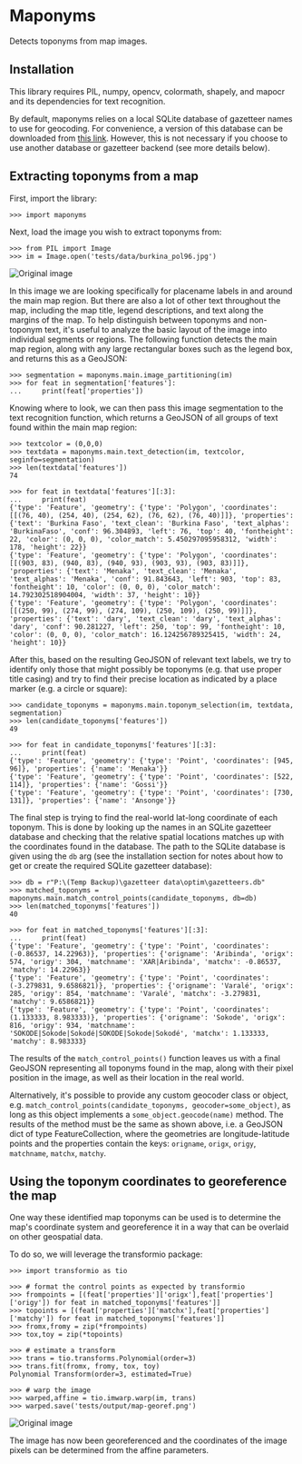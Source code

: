 # Maponyms
Detects toponyms from map images.

## Installation

This library requires PIL, numpy, opencv, colormath, shapely, and mapocr and its dependencies for text recognition. 

By default, maponyms relies on a local SQLite database of gazetteer names to use for geocoding. For convenience, a version of this database can be downloaded from [this link](https://filedn.com/lvxzpqbRuTkLnAjfFXe7FFu/Gazetteer%20DB/gazetteers%202022-05-31.zip). However, this is not necessary if you choose to use another database or gazetteer backend (see more details below). 

## Extracting toponyms from a map

First, import the library:

    >>> import maponyms

Next, load the image you wish to extract toponyms from:

    >>> from PIL import Image
    >>> im = Image.open('tests/data/burkina_pol96.jpg')

![Original image](/tests/data/burkina_pol96.jpg)

In this image we are looking specifically for placename labels in and around the main map region. But there are also a lot of other text throughout the map, including the map title, legend descriptions, and text along the margins of the map. To help distinguish between toponyms and non-toponym text, it's useful to analyze the basic layout of the image into individual segments or regions. The following function detects the main map region, along with any large rectangular boxes such as the legend box, and returns this as a GeoJSON:

    >>> segmentation = maponyms.main.image_partitioning(im)
    >>> for feat in segmentation['features']:
    ...     print(feat['properties'])

Knowing where to look, we can then pass this image segmentation to the text recognition function, which returns a GeoJSON of all groups of text found within the main map region:

    >>> textcolor = (0,0,0)
    >>> textdata = maponyms.main.text_detection(im, textcolor, seginfo=segmentation)
    >>> len(textdata['features'])
    74

    >>> for feat in textdata['features'][:3]:
    ...     print(feat)
    {'type': 'Feature', 'geometry': {'type': 'Polygon', 'coordinates': [[(76, 40), (254, 40), (254, 62), (76, 62), (76, 40)]]}, 'properties': {'text': 'Burkina Faso', 'text_clean': 'Burkina Faso', 'text_alphas': 'BurkinaFaso', 'conf': 96.304893, 'left': 76, 'top': 40, 'fontheight': 22, 'color': (0, 0, 0), 'color_match': 5.450297095958312, 'width': 178, 'height': 22}}
    {'type': 'Feature', 'geometry': {'type': 'Polygon', 'coordinates': [[(903, 83), (940, 83), (940, 93), (903, 93), (903, 83)]]}, 'properties': {'text': 'Menaka', 'text_clean': 'Menaka', 'text_alphas': 'Menaka', 'conf': 91.843643, 'left': 903, 'top': 83, 'fontheight': 10, 'color': (0, 0, 0), 'color_match': 14.792302518904004, 'width': 37, 'height': 10}}
    {'type': 'Feature', 'geometry': {'type': 'Polygon', 'coordinates': [[(250, 99), (274, 99), (274, 109), (250, 109), (250, 99)]]}, 'properties': {'text': 'dary', 'text_clean': 'dary', 'text_alphas': 'dary', 'conf': 90.281227, 'left': 250, 'top': 99, 'fontheight': 10, 'color': (0, 0, 0), 'color_match': 16.124256789325415, 'width': 24, 'height': 10}}

After this, based on the resulting GeoJSON of relevant text labels, we try to identify only those that might possibly be toponyms (e.g. that use proper title casing) and try to find their precise location as indicated by a place marker (e.g. a circle or square):

    >>> candidate_toponyms = maponyms.main.toponym_selection(im, textdata, segmentation)
    >>> len(candidate_toponyms['features'])
    49

    >>> for feat in candidate_toponyms['features'][:3]:
    ...     print(feat)
    {'type': 'Feature', 'geometry': {'type': 'Point', 'coordinates': [945, 96]}, 'properties': {'name': 'Menaka'}}
    {'type': 'Feature', 'geometry': {'type': 'Point', 'coordinates': [522, 114]}, 'properties': {'name': 'Gossi'}}
    {'type': 'Feature', 'geometry': {'type': 'Point', 'coordinates': [730, 131]}, 'properties': {'name': 'Ansonge'}}

The final step is trying to find the real-world lat-long coordinate of each toponym. This is done by looking up the names in an SQLite gazetteer database and checking that the relative spatial locations matches up with the coordinates found in the database. The path to the SQLite database is given using the `db` arg (see the installation section for notes about how to get or create the required SQLite gazetteer database):

    >>> db = r"P:\(Temp Backup)\gazetteer data\optim\gazetteers.db"
    >>> matched_toponyms = maponyms.main.match_control_points(candidate_toponyms, db=db)
    >>> len(matched_toponyms['features'])
    40

    >>> for feat in matched_toponyms['features'][:3]:
    ...     print(feat)
    {'type': 'Feature', 'geometry': {'type': 'Point', 'coordinates': (-0.86537, 14.22963)}, 'properties': {'origname': 'Aribinda', 'origx': 574, 'origy': 304, 'matchname': 'XAR|Aribinda', 'matchx': -0.86537, 'matchy': 14.22963}}
    {'type': 'Feature', 'geometry': {'type': 'Point', 'coordinates': (-3.279831, 9.6586821)}, 'properties': {'origname': 'Varalé', 'origx': 285, 'origy': 854, 'matchname': 'Varalé', 'matchx': -3.279831, 'matchy': 9.6586821}}
    {'type': 'Feature', 'geometry': {'type': 'Point', 'coordinates': (1.133333, 8.983333)}, 'properties': {'origname': 'Sokode', 'origx': 816, 'origy': 934, 'matchname': 'SOKODE|Sokode|Sokodé|SOKODE|Sokode|Sokodé', 'matchx': 1.133333, 'matchy': 8.983333}

The results of the `match_control_points()` function leaves us with a final GeoJSON representing all toponyms found in the map, along with their pixel position in the image, as well as their location in the real world. 

Alternatively, it's possible to provide any custom geocoder class or object, e.g. `match_control_points(candidate_toponyms, geocoder=some_object)`, as long as this object implements a `some_object.geocode(name)` method. The results of the method must be the same as shown above, i.e. a GeoJSON dict of type FeatureCollection, where the geometries are longitude-latitude points and the properties contain the keys: `origname`, `origx`, `origy`, `matchname`, `matchx`, `matchy`. 

## Using the toponym coordinates to georeference the map

One way these identified map toponyms can be used is to determine the map's coordinate system and georeference it in a way that can be overlaid on other geospatial data. 

To do so, we will leverage the transformio package: 

    >>> import transformio as tio

    >>> # format the control points as expected by transformio
    >>> frompoints = [(feat['properties']['origx'],feat['properties']['origy']) for feat in matched_toponyms['features']]
    >>> topoints = [(feat['properties']['matchx'],feat['properties']['matchy']) for feat in matched_toponyms['features']]
    >>> fromx,fromy = zip(*frompoints)
    >>> tox,toy = zip(*topoints)
    
    >>> # estimate a transform
    >>> trans = tio.transforms.Polynomial(order=3)
    >>> trans.fit(fromx, fromy, tox, toy)
    Polynomial Transform(order=3, estimated=True)

    >>> # warp the image
    >>> warped,affine = tio.imwarp.warp(im, trans)
    >>> warped.save('tests/output/map-georef.png')

![Original image](/tests/output/map-georef.png)

The image has now been georeferenced and the coordinates of the image pixels can be determined from the affine parameters. 


